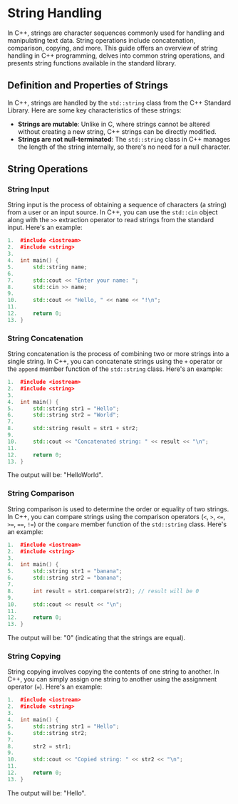 # String Handling 
In C++, strings are character sequences commonly used for handling and manipulating text data. String operations include concatenation, comparison, copying, and more. This guide offers an overview of string handling in C++ programming, delves into common string operations, and presents string functions available in the standard library.

## Definition and Properties of Strings
In C++, strings are handled by the `std::string` class from the C++ Standard Library. Here are some key characteristics of these strings:

- **Strings are mutable**: Unlike in C, where strings cannot be altered without creating a new string, C++ strings can be directly modified.
- **Strings are not null-terminated**: The `std::string` class in C++ manages the length of the string internally, so there's no need for a null character.

## String Operations
### String Input
String input is the process of obtaining a sequence of characters (a string) from a user or an input source. In C++, you can use the `std::cin` object along with the `>>` extraction operator to read strings from the standard input. Here's an example:
```cpp
1.  #include <iostream>
2.  #include <string>
3.
4.  int main() {
5.      std::string name;
6.
7.      std::cout << "Enter your name: ";
8.      std::cin >> name;
9.
10.     std::cout << "Hello, " << name << "!\n";
11.
12.     return 0;
13. }
```
### String Concatenation
String concatenation is the process of combining two or more strings into a single string. In C++, you can concatenate strings using the `+` operator or the `append` member function of the `std::string` class. Here's an example:
```cpp
1.  #include <iostream>
2.  #include <string>
3.
4.  int main() {
5.      std::string str1 = "Hello";
6.      std::string str2 = "World";
7.
8.      std::string result = str1 + str2;
9.
10.     std::cout << "Concatenated string: " << result << "\n";
11.
12.     return 0;
13. }
```
The output will be: "HelloWorld".
### String Comparison
String comparison is used to determine the order or equality of two strings. In C++, you can compare strings using the comparison operators (`<`, `>`, `<=`, `>=`, `==`, `!=`) or the `compare` member function of the `std::string` class. Here's an example:
```cpp
1.  #include <iostream>
2.  #include <string>
3.
4.  int main() {
5.      std::string str1 = "banana";
6.      std::string str2 = "banana";
7.
8.      int result = str1.compare(str2); // result will be 0
9.
10.     std::cout << result << "\n";
11.
12.     return 0;
13. }
```
The output will be: "0" (indicating that the strings are equal).
### String Copying
String copying involves copying the contents of one string to another. In C++, you can simply assign one string to another using the assignment operator (`=`). Here's an example:
```cpp
1.  #include <iostream>
2.  #include <string>
3.
4.  int main() {
5.      std::string str1 = "Hello";
6.      std::string str2;
7.
8.      str2 = str1;
9.
10.     std::cout << "Copied string: " << str2 << "\n";
11.
12.     return 0;
13. }
```
The output will be: "Hello".


